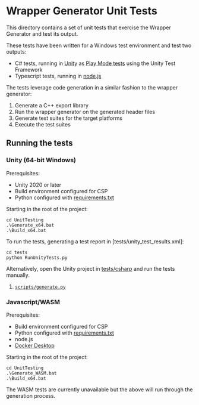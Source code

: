 # Wrapper Generator Unit Tests

This directory contains a set of unit tests that exercise the Wrapper Generator and test its output.

These tests have been written for a Windows test environment and test two outputs:

* C# tests, running in [Unity] as [Play Mode tests](https://docs.unity3d.com/Packages/com.unity.test-framework@2.0/manual/edit-mode-vs-play-mode-tests.html#play-mode-tests) using the Unity Test Framework
* Typescript tests, running in [node.js]

The tests leverage code generation in a similar fashion to the wrapper generator:

1. Generate a C++ export library
2. Run the wrapper generator on the generated header files
3. Generate test suites for the target platforms
4. Execute the test suites

## Running the tests

### Unity (64-bit Windows)

Prerequisites:

* Unity 2020 or later
* Build environment configured for CSP
* Python configured with [requirements.txt](../teamcity/requirements.txt)

Starting in the root of the project:

```
cd UnitTesting
.\Generate_x64.bat
.\Build_x64.bat
```

To run the tests, generating a test report in [tests/unity_test_results.xml]:

```
cd tests
python RunUnityTests.py
```

Alternatively, open the Unity project in [tests/csharp](tests/csharp/) and run the tests manually.

1. [`scripts/generate.py`](scripts/generate.py) 

### Javascript/WASM

Prerequisites:

* Build environment configured for CSP
* Python configured with [requirements.txt](../teamcity/requirements.txt)
* node.js
* [Docker Desktop]

Starting in the root of the project:

```
cd UnitTesting
.\Generate_WASM.bat
.\Build_x64.bat
```

The WASM tests are currently unavailable but the above will run through the generation process.

[node.js]: https://nodejs.org/
[Unity]: https://unity.com/
[Docker Desktop]: https://docs.docker.com/desktop/
